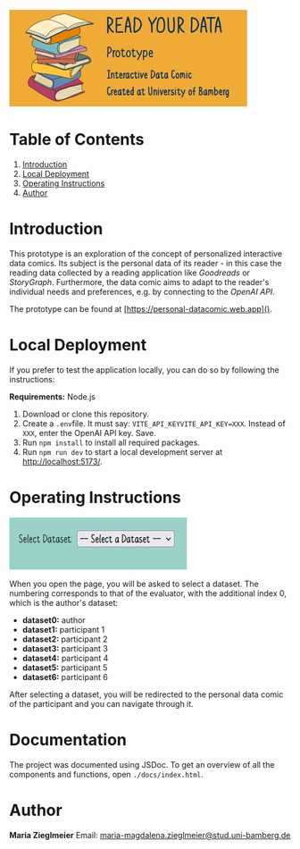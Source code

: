 ![Image](./src/assets/images/Logo.png)

# Table of Contents
1. [Introduction](#introduction)
2. [Local Deployment](#local-deployment)
3. [Operating Instructions](#operating-instructions)
4. [Author](#author)

# Introduction
This prototype is an exploration of the concept of personalized interactive data comics. Its subject is the personal data of its reader - in this case the reading data collected by a reading application like *Goodreads* or *StoryGraph*. Furthermore, the data comic aims to adapt to the reader's individual needs and preferences, e.g. by connecting to the *OpenAI API*. 

The prototype can be found at [https://personal-datacomic.web.app]().

# Local Deployment
If you prefer to test the application locally, you can do so by following the instructions: 

**Requirements:** Node.js 
1. Download or clone this repository.
1. Create a `.env`file. It must say: `VITE_API_KEYVITE_API_KEY=XXX`. Instead of `XXX`, enter the OpenAI API key. Save. 
1. Run `npm install` to install all required packages. 
1. Run `npm run dev` to start a local development server at [http://localhost:5173/](). 

# Operating Instructions
![Image](./src/assets/images/Select.png)

When you open the page, you will be asked to select a dataset. The numbering corresponds to that of the evaluator, with the additional index 0, which is the author's dataset:
- **dataset0:** author
- **dataset1:** participant 1
- **dataset2:** participant 2
- **dataset3:** participant 3
- **dataset4:** participant 4
- **dataset5:** participant 5
- **dataset6:** participant 6

After selecting a dataset, you will be redirected to the personal data comic of the participant and you can navigate through it. 

# Documentation
The project was documented using JSDoc. To get an overview of all the components and functions, open `./docs/index.html`. 

# Author
**Maria Zieglmeier** 
Email: [maria-magdalena.zieglmeier@stud.uni-bamberg.de]()
